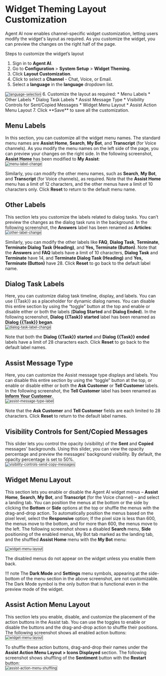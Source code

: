 # Widget Theming Layout Customization

Agent AI now enables channel-specific widget customization, letting users modify the widget's layout as required. As you customize the widget, you can preview the changes on the right half of the page.

Steps to customize the widget’s layout

1. Sign in to **Agent AI**.
2. Go to **Configuration** > **System Setup** > **Widget Theming.**
3. Click **Layout Customization**.
4. Click to select a **Channel** - Chat, Voice, or Email.
5. Select a **language** in the **language** dropdown list.  
<img src="../widget-theming-layout-customization/language-selection-1.png" alt="language-selection" title="language-selection" style="border: 1px solid gray; zoom:80%;">
6. Customize the layout as required:
    * Menu Labels
    * Other Labels
    * Dialog Task Labels
    * Assist Message Type
    * Visibility Controls for Sent/Copied Messages
    * Widget Menu Layout
    * Assist Action Menu Layout
7. Click **Save** to save all the customization.

## Menu Labels

In this section, you can customize all the widget menu names. The standard menu names are **Assist Home**, **Search**, **My Bot**, and **Transcript** (for Voice channels). As you modify the menu names on the left side of the page, you can preview your changes on the right side. In the following screenshot, **Assist Home** has been modified to **My Assist**:  
<img src="../widget-theming-layout-customization/menu-label-change-2.png" alt="menu-label-change" title="menu-label-change" style="border: 1px solid gray; zoom:80%;">

Similarly, you can modify the other menu names, such as **Search**, **My Bot**, and **Transcript** (for Voice channels), as required. Note that the **Assist Home** menu has a limit of 12 characters, and the other menus have a limit of 10 characters only. Click **Reset** to return to the default menu name.

## Other Labels

This section lets you customize the labels related to dialog tasks. You can’t preview the changes as the dialog task runs in the background. In the following screenshot, the **Answers** label has been renamed as **Articles**:  
<img src="../widget-theming-layout-customization/other-label-change-3.png" alt="other-label-change" title="other-label-change" style="border: 1px solid gray; zoom:80%;">

Similarly, you can modify the other labels like **FAQ**, **Dialog Task**, **Terminate**, **Terminate Dialog Task (Heading)**, and **Yes, Terminate (Button)**. Note that the **Answers** and **FAQ** labels have a limit of 10 characters, **Dialog Task** and **Terminate** have 14, and **Terminate Dialog Task (Heading)** and **Yes, Terminate (Button)** have 28. Click **Reset** to go back to the default label name.

## Dialog Task Labels

Here, you can customize dialog task timeline, display, and labels. You can use {{Task}} as a placeholder for dynamic dialog names. You can disable this entire section by using the “toggle” button at the top and enable or disable either or both the labels (**Dialog Started** and **Dialog Ended**). In the following screenshot, **Dialog {{Task}} started** label has been renamed as **Dialog {{Task}} began**.  
<img src="../widget-theming-layout-customization/dialog-task-label-change-4.png" alt="dialog-task-label-change" title="dialog-task-label-change" style="border: 1px solid gray; zoom:80%;">

Note that both the **Dialog {{Task}} started** and **Dialog {{Task}} ended** labels have a limit of 28 characters each. Click **Reset** to go back to the default label names.

## Assist Message Type

Here, you can customize the Assist message type displays and labels. You can disable this entire section by using the “toggle” button at the top, or enable or disable either or both the **Ask Customer** or **Tell Customer** labels. In the following screenshot, the **Tell Customer** label has been renamed as **Inform Your Customer**.  
<img src="../widget-theming-layout-customization/assist-message-type-label-5.png" alt="assist-message-type-label" title="assist-message-type-label" style="border: 1px solid gray; zoom:80%;">

Note that the **Ask Customer** and **Tell Customer** fields are each limited to 28 characters. Click **Reset** to return to the default label names.

## Visibility Controls for Sent/Copied Messages

This slider lets you control the opacity (visibility) of the **Sent** and **Copied** messages' backgrounds. Using this slider, you can view the opacity percentage and preview the messages’ background visibility. By default, the opacity percentage is set to 50%.  
<img src="../widget-theming-layout-customization/visibility-controls-send-copy-messages-6.png" alt="visibility-controls-send-copy-messages" title="visibility-controls-send-copy-messages" style="border: 1px solid gray; zoom:80%;">

## Widget Menu Layout

This section lets you enable or disable the Agent AI widget menus – **Assist Home**, **Search**, **My Bot**, and **Transcript** (for the Voice channel) – and select a landing tab. You can position the menus at the bottom or the side by clicking the **Bottom** or **Side** options at the top or shuffle the menus with the drag-and-drop action. To automatically position the menus based on the pixel level, select the **Responsive** option; If the pixel size is less than 600, the menus move to the bottom, and for more than 600, the menus move to the left. The following screenshot shows a disabled **Search** menu, **Side** positioning of the enabled menus, My Bot tab marked as the landing tab, and the shuffled **Assist Home** menu with the **My Bot** menu:
  
<img src="../widget-theming-layout-customization/widget-menu-layout-7.png" alt="widget-menu-layout" title="widget-menu-layout" style="border: 1px solid gray; zoom:80%;">

The disabled menus do not appear on the widget unless you enable them back.

!!! note
    The **Dark Mode** and **Settings** menu symbols, appearing at the side-bottom of the menu section in the above screenshot, are not customizable. The Dark Mode symbol is the only button that is functional even in the preview mode of the widget.

## Assist Action Menu Layout

This section lets you enable, disable, and customize the placement of the action buttons in the Assist tab. You can use the toggles to enable or disable the buttons and the drag-and-drop action to shuffle their positions. The following screenshot shows all enabled action buttons:  
<img src="../widget-theming-layout-customization/assist-action-menu-layout.jpg" alt="widget-menu-layout" title="widget-menu-layout" style="border: 1px solid gray; zoom:80%;">

To shuffle these action buttons, drag-and-drop their names under the **Assist Action Menu Layout > Icons Displayed** section. The following screenshot shows shuffling of the **Sentiment** button with the **Restart** button:  
<img src="../widget-theming-layout-customization/assist-action-menu-shuffling.jpg" alt="assist-action-menu-shuffling" title="assist-action-menu-shuffling" style="border: 1px solid gray; zoom:80%;">


